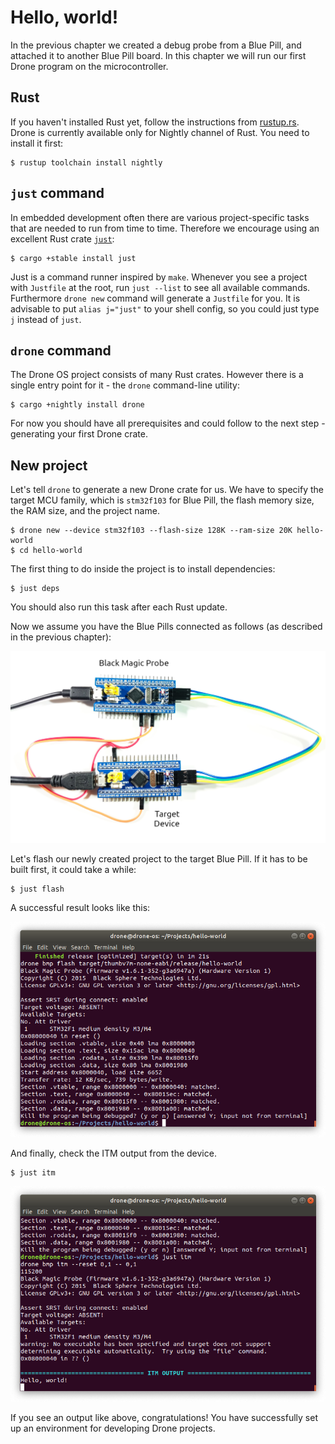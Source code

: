 # Hello, world!

In the previous chapter we created a debug probe from a Blue Pill, and attached
it to another Blue Pill board. In this chapter we will run our first Drone
program on the microcontroller.

## Rust

If you haven't installed Rust yet, follow the instructions from
[rustup.rs](https://rustup.rs/). Drone is currently available only for Nightly
channel of Rust. You need to install it first:

```shell
$ rustup toolchain install nightly
```

## `just` command

In embedded development often there are various project-specific tasks that are
needed to run from time to time. Therefore we encourage using an excellent Rust
crate [`just`](https://github.com/casey/just):

```shell
$ cargo +stable install just
```

Just is a command runner inspired by `make`. Whenever you see a project with
`Justfile` at the root, run `just --list` to see all available
commands. Furthermore `drone new` command will generate a `Justfile` for you. It
is advisable to put `alias j="just"` to your shell config, so you could just
type `j` instead of `just`.

## `drone` command

The Drone OS project consists of many Rust crates. However there is a single
entry point for it - the `drone` command-line utility:

```shell
$ cargo +nightly install drone
```

For now you should have all prerequisites and could follow to the next step -
generating your first Drone crate.

## New project

Let's tell `drone` to generate a new Drone crate for us. We have to specify the
target MCU family, which is `stm32f103` for Blue Pill, the flash memory size,
the RAM size, and the project name.

```shell
$ drone new --device stm32f103 --flash-size 128K --ram-size 20K hello-world
$ cd hello-world
```

The first thing to do inside the project is to install dependencies:

```shell
$ just deps
```

You should also run this task after each Rust update.

Now we assume you have the Blue Pills connected as follows (as described in the
previous chapter):

![BMP wiring](./assets/bmp-wiring.jpg)

Let's flash our newly created project to the target Blue Pill. If it has to be
built first, it could take a while:

```shell
$ just flash
```

A successful result looks like this:

![Flash success](./assets/just-flash.png)

And finally, check the ITM output from the device.

```shell
$ just itm
```

![ITM output](./assets/just-itm.png)

If you see an output like above, congratulations! You have successfully set up
an environment for developing Drone projects.
